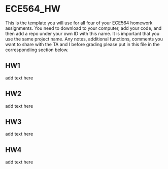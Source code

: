 #   ECE564_HW 
This is the template you will use for all four of your ECE564 homework assignments. You need to download to your computer, add your code, and then add a repo under your own ID with this name. It is important that you use the same project name.  Any notes, additional functions, comments you want to share with the TA and I before grading please put in this file in the correspondiing section below.
## HW1
add text here

## HW2
add text here

## HW3
add text here

## HW4
add text here


